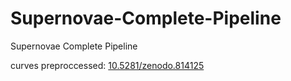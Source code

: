 # Supernovae-Complete-Pipeline
Supernovae Complete Pipeline

curves preproccessed: [10.5281/zenodo.814125](https://zenodo.org/record/8141257)
